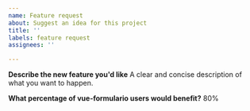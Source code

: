 ```yaml
---
name: Feature request
about: Suggest an idea for this project
title: ''
labels: feature request
assignees: ''

---
```


**Describe the new feature you'd like**
A clear and concise description of what you want to happen.

**What percentage of vue-formulario users would benefit?**
80%
